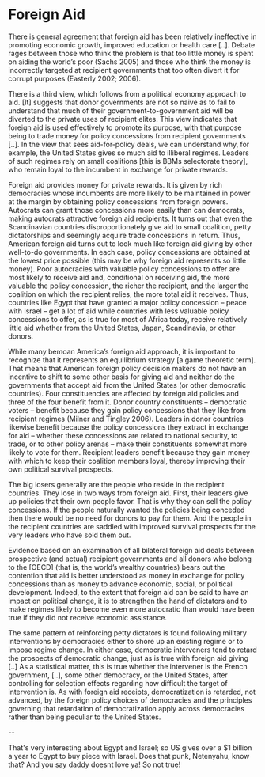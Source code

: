 # Foreign Aid

There is general agreement that foreign aid has been relatively
ineffective in promoting economic growth, improved education or health
care [..]. Debate rages between those who think the problem is that
too little money is spent on aiding the world’s poor (Sachs 2005) and
those who think the money is incorrectly targeted at recipient
governments that too often divert it for corrupt purposes (Easterly
2002; 2006).

There is a third view, which follows from a political economy approach
to aid. [It] suggests that donor governments are not so naive as to
fail to understand that much of their government-to-government aid
will be diverted to the private uses of recipient elites. This view
indicates that foreign aid is used effectively to promote its purpose,
with that purpose being to trade money for policy concessions from
recipient governments [..]. In the view that sees aid-for-policy
deals, we can understand why, for example, the United States gives so
much aid to illiberal regimes. Leaders of such regimes rely on small
coalitions [this is BBMs selectorate theory], who remain loyal to the
incumbent in exchange for private rewards.

Foreign aid provides money for private rewards. It is given by rich democracies whose incumbents are more likely to be maintained in power at the margin by obtaining policy concessions from foreign powers. Autocrats can grant those concessions more easily than can democrats, making autocrats attractive foreign aid recipients. It turns out that even the Scandinavian countries disproportionately give aid to small coalition, petty dictatorships and seemingly acquire trade concessions in return. Thus, American foreign aid turns out to look much like foreign aid giving by other well-to-do governments. In each case, policy concessions are obtained at the lowest price possible (this may be why foreign aid represents so little money). Poor autocracies with valuable policy concessions to offer are most likely to receive aid and, conditional on receiving aid, the more valuable the policy concession, the richer the recipient, and the larger the coalition on which the recipient relies, the more total aid it receives. Thus, countries like Egypt that have granted a major policy concession – peace with Israel – get a lot of aid while countries with less valuable policy concessions to offer, as is true for most of Africa today, receive relatively little aid whether from the United States, Japan, Scandinavia, or other donors.

While many bemoan America’s foreign aid approach, it is important to recognize that it represents an equilibrium strategy [a game theoretic term]. That means that American foreign policy decision makers do not have an incentive to shift to some other basis for giving aid and neither do the governments that accept aid from the United States (or other democratic countries). Four constituencies are affected by foreign aid policies and three of the four benefit from it. Donor country constituents – democratic voters – benefit because they gain policy concessions that they like from recipient regimes (Milner and Tingley 2006). Leaders in donor countries likewise benefit because the policy concessions they extract in exchange for aid – whether these concessions are related to national security, to trade, or to other policy arenas – make their constituents somewhat more likely to vote for them. Recipient leaders benefit because they gain money with which to keep their coalition members loyal, thereby improving their own political survival prospects.

The big losers generally are the people who reside in the recipient countries. They lose in two ways from foreign aid. First, their leaders give up policies that their own people favor. That is why they can sell the policy concessions. If the people naturally wanted the policies being conceded then there would be no need for donors to pay for them. And the people in the recipient countries are saddled with improved survival prospects for the very leaders who have sold them out.

Evidence based on an examination of all bilateral foreign aid deals between prospective (and actual) recipient governments and all donors who belong to the [OECD] (that is, the world’s wealthy countries) bears out the contention that aid is better understood as money in exchange for policy concessions than as money to advance economic, social, or political development. Indeed, to the extent that foreign aid can be said to have an impact on political change, it is to strengthen the hand of dictators and to make regimes likely to become even more autocratic than would have been true if they did not receive economic assistance.

The same pattern of reinforcing petty dictators is found following military interventions by democracies either to shore up an existing regime or to impose regime change. In either case, democratic interveners tend to retard the prospects of democratic change, just as is true with foreign aid giving [..] As a statistical matter, this is true whether the intervener is the French government, [..], some other democracy, or the United States, after controlling for selection effects regarding how difficult the target of intervention is. As with foreign aid receipts, democratization is retarded, not advanced, by the foreign policy choices of democracies and the principles governing that retardation of democratization apply across democracies rather than being peculiar to the United States.

--

That's very interesting about Egypt and Israel; so US gives over a $1 billion a year to Egypt to buy piece with Israel. Does that punk, Netenyahu, know that? And you say daddy doesnt love ya! So not true! 














